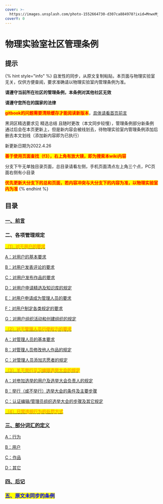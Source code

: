 ```yaml
---
cover: >-
  https://images.unsplash.com/photo-1552664730-d307ca884978?ixid=MnwxMjA3fDB8MHxwaG90by1wYWdlfHx8fGVufDB8fHx8&ixlib=rb-1.2.1&auto=format&fit=crop&w=2970&q=80
coverY: 0
---
```


# 物理实验室社区管理条例

## 提示

{% hint style="info" %}
自发性的同步，从原文复制粘贴，本页面与物理实验室无关，仅供方便查阅，要求准确请以物理实验室内管理条例为准。

**请遵守当前所在社区的管理条例，本条例对其他社区无效**

**请遵守您所在的国家的法律**

<mark style="color:red;">**gitbook的问题需要清除缓存才能阅读新版本**</mark>，[具体请看首页前言](https://ziyilingran.gitbook.io/first/)

黑洞区精选要求见 精选总结 且随时更改（本文同步较慢），管理条例部分新条例通过后会在本页更新上，但是新内容会被线划去，待物理实验室内管理条例添加后删去本文划线（添加新内容即为已执行）

新更新日期为2022.4.26

<mark style="color:red;">**善于使用页面查找（f3），右上角有放大镜，即为搜索本wiki内容**</mark>

分支下午无单独目录页面，总目录请看左侧，手机页面清点左上角三个点，PC页面右侧有小目录

<mark style="color:red;">**优先更新大分支下的总和页面，若内容冲突与大分支下的内容为准，以物理实验室内为准**</mark>
{% endhint %}

## 目录

### [一、前言](yi-qian-yan.md)

### **二、各项管理规定**

****[<mark style="color:orange;">**（1）对于用户的要求**</mark>](er-ge-xiang-guan-li-gui-ding/1-dui-yu-pu-tong-yong-hu-de-yao-qiu/)<mark style="color:orange;">****</mark>

[A：对用户的基本要求](er-ge-xiang-guan-li-gui-ding/1-dui-yu-pu-tong-yong-hu-de-yao-qiu/a-dui-yong-hu-de-ji-ben-yao-qiu.md)

[B：对用户发表评论的要求](er-ge-xiang-guan-li-gui-ding/1-dui-yu-pu-tong-yong-hu-de-yao-qiu/b-dui-yong-hu-fa-biao-ping-lun-de-yao-qiu.md)

[C：对用户发布作品的要求](er-ge-xiang-guan-li-gui-ding/1-dui-yu-pu-tong-yong-hu-de-yao-qiu/c-dui-yong-hu-fa-bu-zuo-pin-de-yao-qiu.md)

[D：对用户申请精选及知识库的规定](er-ge-xiang-guan-li-gui-ding/1-dui-yu-pu-tong-yong-hu-de-yao-qiu/d-dui-yong-hu-shen-qing-jing-xuan-ji-zhi-shi-ku-de-gui-ding-gui-ding.md)

[E：对用户申请成为管理人员的要求](er-ge-xiang-guan-li-gui-ding/1-dui-yu-pu-tong-yong-hu-de-yao-qiu/e-dui-yong-hu-shen-qing-cheng-wei-guan-li-ren-yuan-de-yao-qiu.md)

[F：对用户制定各类规定的要求](er-ge-xiang-guan-li-gui-ding/1-dui-yu-pu-tong-yong-hu-de-yao-qiu/f-dui-yong-hu-zhi-ding-ge-lei-gui-ding-de-yao-qiu.md)

[G：对用户组织活动和创建组织的规定](er-ge-xiang-guan-li-gui-ding/1-dui-yu-pu-tong-yong-hu-de-yao-qiu/g-dui-yong-hu-zu-zhi-huo-dong-he-chuang-jian-zu-zhi-de-gui-ding.md)

<mark style="color:orange;">****</mark>[<mark style="color:orange;">**（2）对于管理人员行使权力的要求**</mark>](wu-li-shi-yan-shi-she-qu-guan-li-tiao-li/er-ge-xiang-guan-li-gui-ding/2-dui-yu-guan-li-ren-yuan-hang-shi-quan-li-de-yao-qiu/)<mark style="color:orange;">****</mark>

[A：对管理人员的基本要求](wu-li-shi-yan-shi-she-qu-guan-li-tiao-li/er-ge-xiang-guan-li-gui-ding/2-dui-yu-guan-li-ren-yuan-hang-shi-quan-li-de-yao-qiu/a-dui-guan-li-ren-yuan-de-ji-ben-yao-qiu.md)

[B：对管理人员修改他人作品的规定](wu-li-shi-yan-shi-she-qu-guan-li-tiao-li/er-ge-xiang-guan-li-gui-ding/2-dui-yu-guan-li-ren-yuan-hang-shi-quan-li-de-yao-qiu/b-dui-guan-li-ren-yuan-xiu-gai-ta-ren-zuo-pin-de-gui-ding.md)

[C：对管理人员添加志愿者的规定](wu-li-shi-yan-shi-she-qu-guan-li-tiao-li/er-ge-xiang-guan-li-gui-ding/2-dui-yu-guan-li-ren-yuan-hang-shi-quan-li-de-yao-qiu/c-dui-guan-li-ren-yuan-tian-jia-zhi-yuan-zhe-de-gui-ding.md)

<mark style="color:orange;">****</mark>[<mark style="color:orange;">**（3）关于举行见习编辑选举大会的规定**</mark>](wu-li-shi-yan-shi-she-qu-guan-li-tiao-li/er-ge-xiang-guan-li-gui-ding/3-guan-yu-ju-hang-jian-xi-bian-ji-xuan-ju-da-hui-de-gui-ding/)<mark style="color:orange;">****</mark>

[A：对参加选举的用户及选举大会负责人的规定](wu-li-shi-yan-shi-she-qu-guan-li-tiao-li/er-ge-xiang-guan-li-gui-ding/3-guan-yu-ju-hang-jian-xi-bian-ji-xuan-ju-da-hui-de-gui-ding/a-dui-can-jia-xuan-ju-de-yong-hu-ji-xuan-ju-da-hui-fu-ze-ren-de-gui-ding.md)

[B：举行（或不举行）选举大会的条件及主要步骤](wu-li-shi-yan-shi-she-qu-guan-li-tiao-li/er-ge-xiang-guan-li-gui-ding/3-guan-yu-ju-hang-jian-xi-bian-ji-xuan-ju-da-hui-de-gui-ding/b-ju-hang-huo-bu-ju-hang-xuan-ju-da-hui-de-tiao-jian-ji-zhu-yao-bu-zhou.md)

[C：认证编辑/管理员组织选举大会的步骤及其它规定](wu-li-shi-yan-shi-she-qu-guan-li-tiao-li/er-ge-xiang-guan-li-gui-ding/3-guan-yu-ju-hang-jian-xi-bian-ji-xuan-ju-da-hui-de-gui-ding/c-ren-zheng-bian-ji-guan-li-yuan-zu-zhi-xuan-ju-da-hui-de-bu-zhou-ji-qi-ta-gui-ding.md)

<mark style="color:orange;">****</mark>[<mark style="color:orange;">**（4）日常违规行为的处罚方式**</mark>](wu-li-shi-yan-shi-she-qu-guan-li-tiao-li/er-ge-xiang-guan-li-gui-ding/4-ri-chang-wei-gui-hang-wei-de-chu-fa-fang-shi.md)<mark style="color:orange;">****</mark>

### [三、部分词汇的定义](wu-li-shi-yan-shi-she-qu-guan-li-tiao-li/san-bu-fen-ci-hui-de-ding-yi/)

[A：行为](wu-li-shi-yan-shi-she-qu-guan-li-tiao-li/san-bu-fen-ci-hui-de-ding-yi/a-hang-wei.md)

[B：用户](wu-li-shi-yan-shi-she-qu-guan-li-tiao-li/san-bu-fen-ci-hui-de-ding-yi/b-yong-hu.md)

[C：作品](wu-li-shi-yan-shi-she-qu-guan-li-tiao-li/san-bu-fen-ci-hui-de-ding-yi/c-zuo-pin.md)

[D：其它](wu-li-shi-yan-shi-she-qu-guan-li-tiao-li/san-bu-fen-ci-hui-de-ding-yi/d-qi-ta.md)

### [四、后记](wu-li-shi-yan-shi-she-qu-guan-li-tiao-li/si-hou-ji.md)

### <mark style="color:blue;">**五、原文未同步的条例**</mark>
